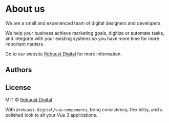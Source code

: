 <script setup>
import { VPTeamMembers } from 'vitepress/theme'

const members = [
  {
    avatar: 'https://avatars.githubusercontent.com/u/16154387?v=4',
    name: 'Rutger Bakker',
    title: 'Developer',
    links: [
      { icon: 'github', link: 'https://github.com/rutgerbakker95' },
    ]
  },
  {
    avatar: 'https://avatars.githubusercontent.com/u/378974?v=4',
    name: 'Bob Olde Hampsink',
    title: 'Developer',
    links: [
      { icon: 'github', link: 'https://github.com/boboldehampsink' },
    ]
  },
]
</script>

# About us

We are a small and experienced team of digital designers and developers.

We help your business achieve marketing goals, digitize or automate tasks, and integrate with your existing systems so you have more time for more important matters.

Go to our website [Robuust Digital](https://robuust.digital) for more information.

## Authors 

<VPTeamMembers size="small" :members="members" />

## License

MIT © [Robuust Digital](https://robuust.digital)

With `@robuust-digital/vue-components`, bring consistency, flexibility, and a polished look to all your Vue 3 applications.
